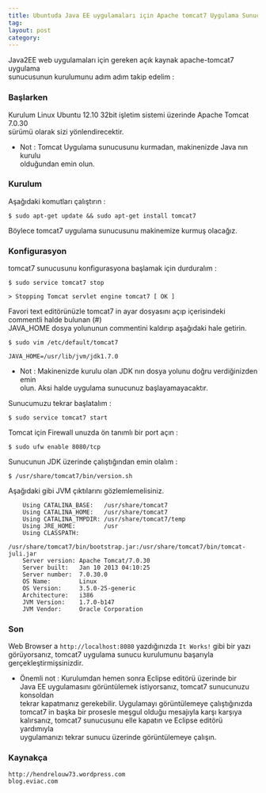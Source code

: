 ```yaml
---
title: Ubuntuda Java EE uygulamaları için Apache tomcat7 Uygulama Sunucusunun Kurulumu
tag:  
layout: post
category: 
---
```

  
  Java2EE web uygulamaları için gereken açık kaynak apache-tomcat7 uygulama  
  sunucusunun kurulumunu adım adım takip edelim :

### Başlarken  

  Kurulum Linux Ubuntu 12.10 32bit işletim sistemi üzerinde Apache Tomcat 7.0.30  
  sürümü olarak sizi yönlendirecektir.    

  *  Not : Tomcat Uygulama sunucusunu kurmadan, makinenizde Java nın kurulu  
  olduğundan emin olun.  

### Kurulum  

  Aşağıdaki komutları çalıştırın :  

  `$ sudo apt-get update && sudo apt-get install tomcat7`

  Böylece tomcat7 uygulama sunucusunu makinemize kurmuş olacağız.  

### Konfigurasyon  

  tomcat7 sunucusunu konfigurasyona başlamak için durduralım :

  `$ sudo service tomcat7 stop`

  `> Stopping Tomcat servlet engine tomcat7 [ OK ]`

  Favori text editörünüzle tomcat7 in ayar dosyasını açıp içerisindeki commentli halde bulunan (#)  
  JAVA_HOME dosya yolununun commentini kaldırıp aşağıdaki hale getirin.  

  `$ sudo vim /etc/default/tomcat7`

  `JAVA_HOME=/usr/lib/jvm/jdk1.7.0`

  *  Not : Makinenizde kurulu olan JDK nın dosya yolunu doğru verdiğinizden emin  
  olun. Aksi halde uygulama sunucunuz başlayamayacaktır.  

  Sunucumuzu tekrar başlatalım :  

  `$ sudo service tomcat7 start`

  Tomcat için Firewall unuzda ön tanımlı bir port açın :

  `$ sudo ufw enable 8080/tcp`
 
  Sunucunun JDK üzerinde çalıştığından emin olalım :

  `$ /usr/share/tomcat7/bin/version.sh`

  Aşağıdaki gibi JVM çıktılarını gözlemlemelisiniz.  

        Using CATALINA_BASE:   /usr/share/tomcat7  	  
        Using CATALINA_HOME:   /usr/share/tomcat7  	  
        Using CATALINA_TMPDIR: /usr/share/tomcat7/temp  	  
        Using JRE_HOME:        /usr  	  
        Using CLASSPATH:  	
        /usr/share/tomcat7/bin/bootstrap.jar:/usr/share/tomcat7/bin/tomcat-juli.jar  	 
        Server version: Apache Tomcat/7.0.30  		
        Server built:   Jan 10 2013 04:10:25  		
        Server number:  7.0.30.0  	
        OS Name:        Linux  		
        OS Version:     3.5.0-25-generic    
        Architecture:   i386  
        JVM Version:    1.7.0-b147  
        JVM Vendor:     Oracle Corporation  
  
### Son  

  Web Browser a `http://localhost:8080` yazdığınızda `It Works!` gibi bir yazı    
  görüyorsanız, tomcat7 uygulama sunucu kurulumunu başarıyla gerçekleştirmişsinizdir.  

  * Önemli not : Kurulumdan hemen sonra Eclipse editörü üzerinde bir  
  Java EE uygulamasını görüntülemek istiyorsanız, tomcat7 sunucunuzu konsoldan    
  tekrar kapatmanız gerekebilir. Uygulamayı görüntülemeye çalıştığınızda  
  tomcat7 in başka bir prosesle meşgul olduğu mesajıyla karşı karşıya 
  kalırsanız, tomcat7 sunucusunu elle kapatın ve Eclipse editörü yardımıyla    
  uygulamanızı tekrar sunucu üzerinde görüntülemeye çalışın.  

### Kaynakça   

  `http://hendrelouw73.wordpress.com`  
  `blog.eviac.com`
